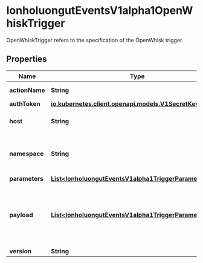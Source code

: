 

# IonholuongutEventsV1alpha1OpenWhiskTrigger

OpenWhiskTrigger refers to the specification of the OpenWhisk trigger.

## Properties

Name | Type | Description | Notes
------------ | ------------- | ------------- | -------------
**actionName** | **String** | Name of the action/function. |  [optional]
**authToken** | [**io.kubernetes.client.openapi.models.V1SecretKeySelector**](io.kubernetes.client.openapi.models.V1SecretKeySelector.md) |  |  [optional]
**host** | **String** | Host URL of the OpenWhisk. |  [optional]
**namespace** | **String** | Namespace for the action. Defaults to \&quot;_\&quot;. +optional. |  [optional]
**parameters** | [**List&lt;IonholuongutEventsV1alpha1TriggerParameter&gt;**](IonholuongutEventsV1alpha1TriggerParameter.md) |  |  [optional]
**payload** | [**List&lt;IonholuongutEventsV1alpha1TriggerParameter&gt;**](IonholuongutEventsV1alpha1TriggerParameter.md) | Payload is the list of key-value extracted from an event payload to construct the request payload. |  [optional]
**version** | **String** |  |  [optional]



